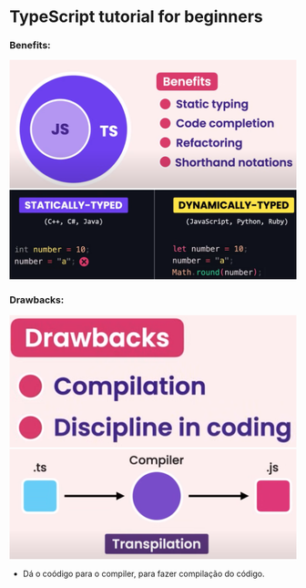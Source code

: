 # TypeScript tutorial for beginners

### Benefits:
![Alt text](image-2.png)
![Alt text](image.png)

### Drawbacks:
![Alt text](image-6.png)
![Alt text](image-1.png)
- Dá o coódigo para o compiler, para fazer compilação do código.